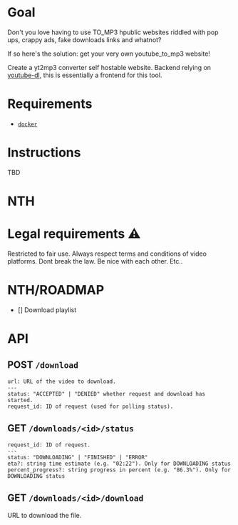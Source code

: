 
# Goal

Don't you love having to use <INSERT ONLINE VIDEOS PLATFORM>TO_MP3 hpublic websites riddled with pop ups, crappy ads, fake downloads links and whatnot?

If so here's the solution: get your very own youtube_to_mp3 website!

Create a yt2mp3 converter self hostable website.
Backend relying on [youtube-dl](https://github.com/ytdl-org/youtube-dl), this is essentially a frontend for this tool.

# Requirements
- [`docker`](https://docs.docker.com/get-docker/)

# Instructions
TBD

# NTH

# Legal requirements ⚠️
Restricted to fair use. Always respect terms and conditions of video platforms. Dont break the law.
Be nice with each other. Etc..

# NTH/ROADMAP
- [] Download playlist

# API

## POST `/download`
```
url: URL of the video to download.
---
status: "ACCEPTED" | "DENIED" whether request and download has started.
request_id: ID of request (used for polling status).
```

## GET `/downloads/<id>/status`
```
request_id: ID of request.
---
status: "DOWNLOADING" | "FINISHED" | "ERROR"
eta?: string time estimate (e.g. "02:22"). Only for DOWNLOADING status
percent_progress?: string progress in percent (e.g. "86.3%"). Only for DOWNLOADING status
```

## GET `/downloads/<id>/download`

URL to download the file.


